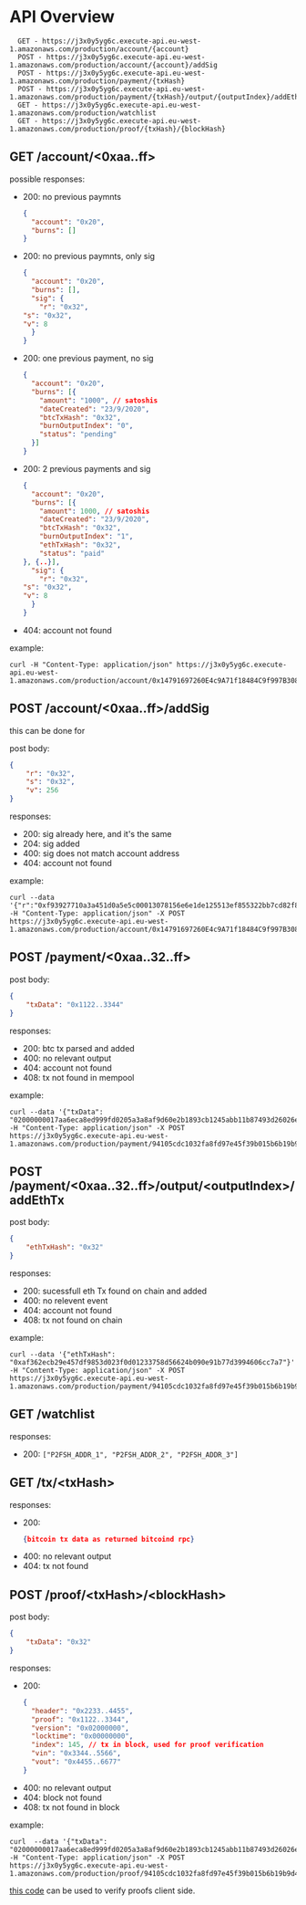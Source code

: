 # API Overview

```
  GET - https://j3x0y5yg6c.execute-api.eu-west-1.amazonaws.com/production/account/{account}
  POST - https://j3x0y5yg6c.execute-api.eu-west-1.amazonaws.com/production/account/{account}/addSig
  POST - https://j3x0y5yg6c.execute-api.eu-west-1.amazonaws.com/production/payment/{txHash}
  POST - https://j3x0y5yg6c.execute-api.eu-west-1.amazonaws.com/production/payment/{txHash}/output/{outputIndex}/addEthTx
  GET - https://j3x0y5yg6c.execute-api.eu-west-1.amazonaws.com/production/watchlist
  GET - https://j3x0y5yg6c.execute-api.eu-west-1.amazonaws.com/production/proof/{txHash}/{blockHash}
```

## GET /account/\<0xaa..ff\>
possible responses:
- 200: no previous paymnts
	```json
    {
      "account": "0x20",
      "burns": []
    }
	```
- 200: no previous paymnts, only sig
	```json
    {
      "account": "0x20",
      "burns": [],
      "sig": {
        "r": "0x32",
	"s": "0x32",
	"v": 8
      }
    }
	```
- 200: one previous payment, no sig
	```json
    {
      "account": "0x20",
      "burns": [{
		"amount": "1000", // satoshis
		"dateCreated": "23/9/2020",
		"btcTxHash": "0x32",
		"burnOutputIndex": "0",
		"status": "pending"
	  }]
    }
	```
- 200: 2 previous payments and sig
	```json
    {
      "account": "0x20",
      "burns": [{
		"amount": 1000, // satoshis
		"dateCreated": "23/9/2020",
		"btcTxHash": "0x32",
		"burnOutputIndex": "1",
		"ethTxHash": "0x32",
		"status": "paid"
	}, {..}],
      "sig": {
        "r": "0x32",
	"s": "0x32",
	"v": 8
      }
    }
	```
- 404: account not found

example:

```
curl -H "Content-Type: application/json" https://j3x0y5yg6c.execute-api.eu-west-1.amazonaws.com/production/account/0x14791697260E4c9A71f18484C9f997B308e59325
```

## POST /account/\<0xaa..ff\>/addSig

this can be done for 

post body:
```json
{
	"r": "0x32",
	"s": "0x32",
	"v": 256
}
```

responses:
- 200: sig already here, and it's the same
- 204: sig added
- 400: sig does not match account address
- 404: account not found

example:
```
curl --data '{"r":"0xf93927710a3a451d0a5e5c00013078156e6e1de125513ef855322bb7cd82f846","s":"0x4973d0cf7adc5809004833afc97f5eb98ab3ed5a8a5ad38b2d4e10e071b36faf","v":27}' -H "Content-Type: application/json" -X POST https://j3x0y5yg6c.execute-api.eu-west-1.amazonaws.com/production/account/0x14791697260E4c9A71f18484C9f997B308e59325/addSig
```

## POST /payment/\<0xaa..32..ff\>

post body:
```json
{
	"txData": "0x1122..3344"
}
```
responses:
- 200: btc tx parsed and added
- 400: no relevant output
- 404: account not found
- 408: tx not found in mempool

example:
```
curl --data '{"txData": "02000000017aa6eca8ed999fd0205a3a8af9d60e2b1893cb1245abb11b87493d26026e6b78000000006b483045022100ac3618fa1915b4139eca9898443de39058fe984e858cf837982824f25093439e022045c1d89f5fea34810a94c648c2c3dec191c9922e306d33cead7998e03828a6c40121035d143cdcd601d42523b5274601391de0ab0bc9a04e3d4303b2d2358eaff23caaffffffff021027000000000000196a1707ffff89ab6d3c799d35f5b17194ee7f07253856a67949c2ff1c00000000001976a91482ab5c363cef14a2b24fa09d9ab16c2ec2fdc9a388ac00000000"}' -H "Content-Type: application/json" -X POST https://j3x0y5yg6c.execute-api.eu-west-1.amazonaws.com/production/payment/94105cdc1032fa8fd97e45f39b015b6b19b9d47ccf9142c65ee5ae1ea3f32cb1
```

## POST /payment/\<0xaa..32..ff\>/output/\<outputIndex\>/addEthTx
post body:
```json
{
	"ethTxHash": "0x32"
}
```
responses:
- 200: sucessfull eth Tx found on chain and added
- 400: no relevent event
- 404: account not found
- 408: tx not found on chain

example:
```
curl --data '{"ethTxHash": "0xaf362ecb29e457df9853d023f0d01233758d56624b090e91b77d3994606cc7a7"}' -H "Content-Type: application/json" -X POST https://j3x0y5yg6c.execute-api.eu-west-1.amazonaws.com/production/payment/94105cdc1032fa8fd97e45f39b015b6b19b9d47ccf9142c65ee5ae1ea3f32cb1/output/0/addEthTx
```

## GET /watchlist
responses:
- 200: `["P2FSH_ADDR_1", "P2FSH_ADDR_2", "P2FSH_ADDR_3"]`

## GET /tx/\<txHash\>
responses:
- 200:
	```json
	{bitcoin tx data as returned bitcoind rpc}
	```
- 400: no relevant output
- 404: tx not found

## POST /proof/\<txHash\>/\<blockHash\>
post body:
```json
{
	"txData": "0x32"
}
```

responses:
- 200:
	```json
	{
	  "header": "0x2233..4455",
	  "proof": "0x1122..3344",
	  "version": "0x02000000",
	  "locktime": "0x00000000",
	  "index": 145, // tx in block, used for proof verification
	  "vin": "0x3344..5566",
	  "vout": "0x4455..6677"
	}
	```
- 400: no relevant output
- 404: block not found
- 408: tx not found in block

example:
```
curl  --data '{"txData": "02000000017aa6eca8ed999fd0205a3a8af9d60e2b1893cb1245abb11b87493d26026e6b78000000006b483045022100ac3618fa1915b4139eca9898443de39058fe984e858cf837982824f25093439e022045c1d89f5fea34810a94c648c2c3dec191c9922e306d33cead7998e03828a6c40121035d143cdcd601d42523b5274601391de0ab0bc9a04e3d4303b2d2358eaff23caaffffffff021027000000000000196a1707ffff89ab6d3c799d35f5b17194ee7f07253856a67949c2ff1c00000000001976a91482ab5c363cef14a2b24fa09d9ab16c2ec2fdc9a388ac00000000"}' -H "Content-Type: application/json" -X POST https://j3x0y5yg6c.execute-api.eu-west-1.amazonaws.com/production/proof/94105cdc1032fa8fd97e45f39b015b6b19b9d47ccf9142c65ee5ae1ea3f32cb1/0000000000000000000567381f8526bdd88cfd0abe62b09457f669b6ed8d519c
```

[this code](https://github.com/summa-tx/bitcoin-spv/tree/master/js) can be used to verify proofs client side.
